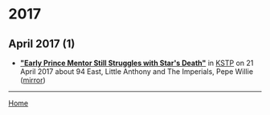 # 2017

## April 2017 (1)

 - [**"Early Prince Mentor Still Struggles with Star's Death"**](https://kstp.com/news/early-prince-mentor-pepe-willie-struggles-with-princes-death-/4460798/) in [KSTP](https://kstp.com/) on 21 April 2017 about 94 East, Little Anthony and The Imperials, Pepe Willie ([mirror](https://web.archive.org/web/*/https://kstp.com/news/early-prince-mentor-pepe-willie-struggles-with-princes-death-/4460798/))

----

[Home](../)
